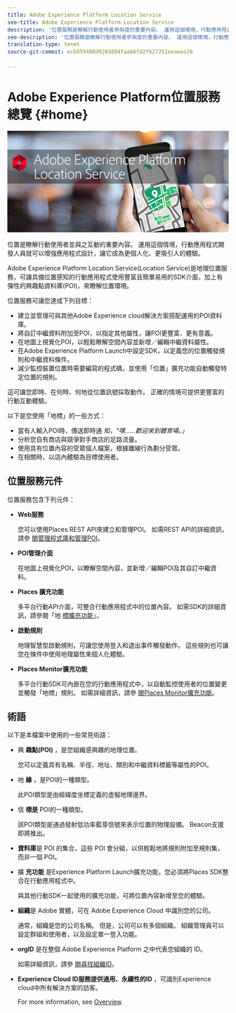 ```yaml
---
title: Adobe Experience Platform Location Service
seo-title: Adobe Experience Platform Location Service
description: '位置服務是瞭解行動使用者參與度的重要內容。 運用這個情境，行動應用程式開發人員就可以增強應用程式設計，讓它成為更個人化、更吸引人的體驗。 '
seo-description: '位置服務是瞭解行動使用者參與度的重要內容。 運用這個情境，行動應用程式開發人員就可以增強應用程式設計，讓它成為更個人化、更吸引人的體驗。 '
translation-type: tm+mt
source-git-commit: ecb059400d9203884faab6fd2f627251eeaeea38

---
```



# Adobe Experience Platform位置服務總覽 {#home}

![「Adobe Experience Platform Location Service」](/help/assets/LocationHeader.png)

位置是瞭解行動使用者並與之互動的重要內容。 運用這個情境，行動應用程式開發人員就可以增強應用程式設計，讓它成為更個人化、更吸引人的體驗。

Adobe Experience Platform Location Service(Location Service)是地理位置服務，可讓具備位置感知的行動應用程式使用豐富且簡單易用的SDK介面，加上有彈性的興趣點資料庫(POI)，來瞭解位置環境。

位置服務可讓您達成下列目標：

* 建立並管理可與其他Adobe Experience cloud解決方案搭配運用的POI資料庫。
* 將自訂中繼資料附加至POI，以指定其他屬性，讓POI更豐富、更有意義。
* 在地圖上視覺化POI，以輕鬆瞭解空間內容並新增／編輯中繼資料屬性。
* 在Adobe Experience Platform Launch中設定SDK，以定義您的位置觸發規則和中繼資料條件。
* 減少監控裝置位置時需要編寫的程式碼，並使用「位置」擴充功能自動觸發特定位置的規則。

這可讓您即時、在何時、何地從位置訊號採取動作。 正確的情境可提供更豐富的行動互動體驗。

以下是您使用「地標」的一些方式：

* 當有人輸入POI時，傳送即時通 *知，"嘿……歡迎來到體育場。」*
* 分析您自有商店與競爭對手商店的足路流量。
* 使用具有位置內容的受眾個人檔案，根據離線行為劃分受眾。
* 在相關時，以店內體驗為目標使用者。

## 位置服務元件

位置服務包含下列元件：

* **Web服務**

   您可以使用Places REST API來建立和管理POI。 如需REST API的詳細資訊，請參 [閱管理程式庫](/help/web-service-api/api-usage/manage-libraries/manage-libraries.md)[和管理POI](/help/web-service-api/api-usage/manage-pois/manage-pois.md)。

* **POI管理介面**

   在地圖上視覺化POI，以瞭解空間內容，並新增／編輯POI及其自訂中繼資料。

* **Places 擴充功能**

   多平台行動API介面，可整合行動應用程式中的位置內容。 如需SDK的詳細資訊，請參閱「地 [標擴充功能](/help/places-ext-aep-sdks/places-extension/places-extension.md)」。

* **啟動規則**

   地理智慧型啟動規則，可讓您使用登入和退出事件觸發動作。 這些規則也可讓您在條件中使用地理屬性來個人化體驗。

* **Places Monitor擴充功能**

   多平台行動SDK可內嵌在您的行動應用程式中，以自動監控使用者的位置變更並觸發「地標」規則。 如需詳細資訊，請參 [閱Places Monitor擴充功能](/help/places-ext-aep-sdks/places-monitor-extension/places-monitor-extension.md)。

## 術語

以下是本檔案中使用的一些常見術語：

* 興 **趣點(POI)** ，是您組織感興趣的地理位置。

   您可以定義具有名稱、半徑、地址、類別和中繼資料標籤等屬性的POI。

* 地 **緣** ，是POI的一種類型。

   此POI類型是由經緯度坐標定義的虛擬地理邊界。

* 信 **標是** POI的一種類型。

   該POI類型是通過發射低功率藍芽信號來表示位置的物理設備。 Beacon支援即將推出。

* **資料庫**&#x200B;是 POI 的集合，這些 POI 會分組，以供輕鬆地將規則附加至規則集，而非一個 POI。

* 擴 **充功能** 是Experience Platform Launch擴充功能，您必須將Places SDK整合在行動應用程式中。

   與其他行動SDK一起使用的擴充功能，可將位置內容新增至您的體驗。

* **組織**&#x200B;是 Adobe 實體，可在 Adobe Experience Cloud 中識別您的公司。

   通常，組織是您的公司名稱。 但是，公司可以有多個組織。 組織管理員可以設定群組和使用者，以及設定單一登入功能。

* **orgID** 是在整個 Adobe Experience Platform 之中代表您組織的 ID。

   如需詳細資訊，請參 [閱尋找組織ID](https://forums.adobe.com/thread/2339895)。

* **Experience Cloud ID服務提供通用、永續性的ID** ，可識別Experience cloud中所有解決方案的訪客。

   For more information, see [Overview](https://docs.adobe.com/content/help/en/id-service/using/intro/overview.html).
